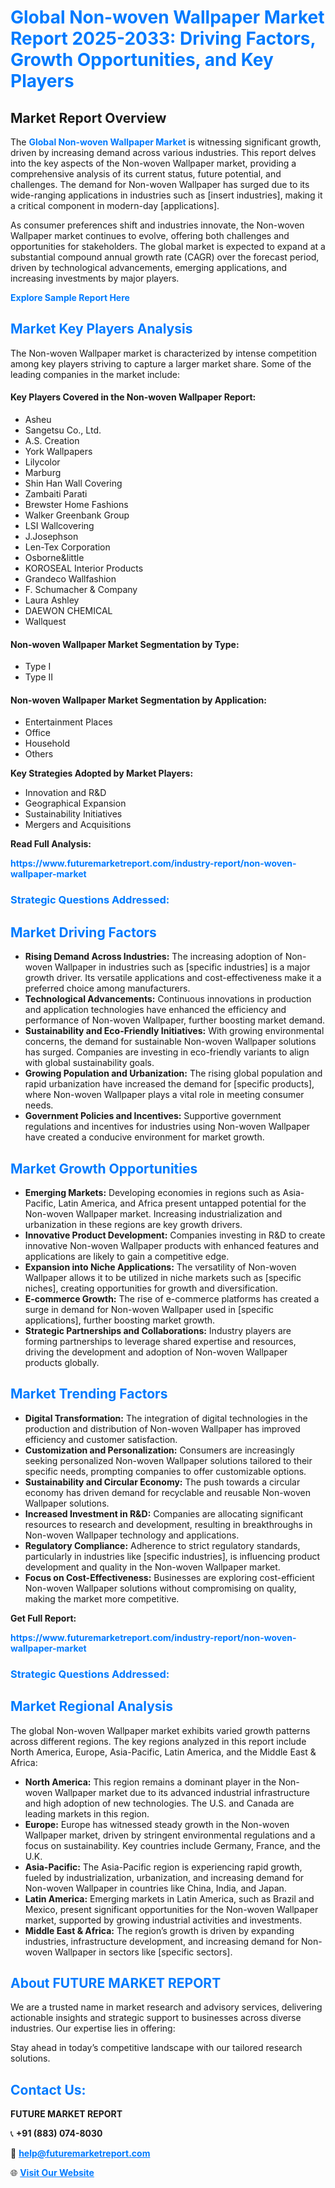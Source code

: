 <h1 style="color: #007BFF;">Global Non-woven Wallpaper Market Report 2025-2033: Driving Factors, Growth Opportunities, and Key Players</h1>

<section id="overview">
<h2>Market Report Overview</h2>
<p>The <a href="https://www.futuremarketreport.com/industry-report/non-woven-wallpaper-market" style="color: #007BFF; text-decoration: none;"><strong>Global Non-woven Wallpaper Market</strong></a> is witnessing significant growth, driven by increasing demand across various industries. This report delves into the key aspects of the Non-woven Wallpaper market, providing a comprehensive analysis of its current status, future potential, and challenges. The demand for Non-woven Wallpaper has surged due to its wide-ranging applications in industries such as [insert industries], making it a critical component in modern-day [applications].</p>
<p>As consumer preferences shift and industries innovate, the Non-woven Wallpaper market continues to evolve, offering both challenges and opportunities for stakeholders. The global market is expected to expand at a substantial compound annual growth rate (CAGR) over the forecast period, driven by technological advancements, emerging applications, and increasing investments by major players.</p>
</section>

<section id="overview">
<p><a href="https://www.futuremarketreport.com/request-sample/reportId=85875" style="color: #007BFF; text-decoration: none;"><strong>Explore Sample Report Here</strong></a></p>
</section>

<section id="key-players">
<h2 style="color: #007BFF;">Market Key Players Analysis</h2>
<p>The Non-woven Wallpaper market is characterized by intense competition among key players striving to capture a larger market share. Some of the leading companies in the market include:</p>
<h4>Key Players Covered in the Non-woven Wallpaper Report:</h4>
<ul><li>Asheu</li><li>Sangetsu Co., Ltd.</li><li>A.S. Creation</li><li>York Wallpapers</li><li>Lilycolor</li><li>Marburg</li><li>Shin Han Wall Covering</li><li>Zambaiti Parati</li><li>Brewster Home Fashions</li><li>Walker Greenbank Group</li><li>LSI Wallcovering</li><li>J.Josephson</li><li>Len-Tex Corporation</li><li>Osborne&amp;little</li><li>KOROSEAL Interior Products</li><li>Grandeco Wallfashion</li><li>F. Schumacher &amp; Company</li><li>Laura Ashley</li><li>DAEWON CHEMICAL</li><li>Wallquest</li></ul>
<h4>Non-woven Wallpaper Market Segmentation by Type:</h4>
<ul><li>Type I</li><li>Type II</li></ul>

<h4>Non-woven Wallpaper Market Segmentation by Application:</h4>
<ul><li>Entertainment Places</li><li>Office</li><li>Household</li><li>Others</li></ul>
<p><strong>Key Strategies Adopted by Market Players:</strong></p>
<ul>
<li>Innovation and R&D</li>
<li>Geographical Expansion</li>
<li>Sustainability Initiatives</li>
<li>Mergers and Acquisitions</li>
</ul>
</section>

<section>
<p><strong>Read Full Analysis: </strong></p><a href="https://www.futuremarketreport.com/industry-report/non-woven-wallpaper-market" style="color: #007BFF; text-decoration: none;"><strong>https://www.futuremarketreport.com/industry-report/non-woven-wallpaper-market</strong></a>
<h3 style="color: #007BFF;">Strategic Questions Addressed:</h3>
</section>

<section id="driving-factors">
<h2 style="color: #007BFF;">Market Driving Factors</h2>
<ul>
<li><strong>Rising Demand Across Industries:</strong> The increasing adoption of Non-woven Wallpaper in industries such as [specific industries] is a major growth driver. Its versatile applications and cost-effectiveness make it a preferred choice among manufacturers.</li>
<li><strong>Technological Advancements:</strong> Continuous innovations in production and application technologies have enhanced the efficiency and performance of Non-woven Wallpaper, further boosting market demand.</li>
<li><strong>Sustainability and Eco-Friendly Initiatives:</strong> With growing environmental concerns, the demand for sustainable Non-woven Wallpaper solutions has surged. Companies are investing in eco-friendly variants to align with global sustainability goals.</li>
<li><strong>Growing Population and Urbanization:</strong> The rising global population and rapid urbanization have increased the demand for [specific products], where Non-woven Wallpaper plays a vital role in meeting consumer needs.</li>
<li><strong>Government Policies and Incentives:</strong> Supportive government regulations and incentives for industries using Non-woven Wallpaper have created a conducive environment for market growth.</li>
</ul>
</section>

<section id="growth-opportunities">
<h2 style="color: #007BFF;">Market Growth Opportunities</h2>
<ul>
<li><strong>Emerging Markets:</strong> Developing economies in regions such as Asia-Pacific, Latin America, and Africa present untapped potential for the Non-woven Wallpaper market. Increasing industrialization and urbanization in these regions are key growth drivers.</li>
<li><strong>Innovative Product Development:</strong> Companies investing in R&D to create innovative Non-woven Wallpaper products with enhanced features and applications are likely to gain a competitive edge.</li>
<li><strong>Expansion into Niche Applications:</strong> The versatility of Non-woven Wallpaper allows it to be utilized in niche markets such as [specific niches], creating opportunities for growth and diversification.</li>
<li><strong>E-commerce Growth:</strong> The rise of e-commerce platforms has created a surge in demand for Non-woven Wallpaper used in [specific applications], further boosting market growth.</li>
<li><strong>Strategic Partnerships and Collaborations:</strong> Industry players are forming partnerships to leverage shared expertise and resources, driving the development and adoption of Non-woven Wallpaper products globally.</li>
</ul>
</section>

<section id="trending-factors">
<h2 style="color: #007BFF;">Market Trending Factors</h2>
<ul>
<li><strong>Digital Transformation:</strong> The integration of digital technologies in the production and distribution of Non-woven Wallpaper has improved efficiency and customer satisfaction.</li>
<li><strong>Customization and Personalization:</strong> Consumers are increasingly seeking personalized Non-woven Wallpaper solutions tailored to their specific needs, prompting companies to offer customizable options.</li>
<li><strong>Sustainability and Circular Economy:</strong> The push towards a circular economy has driven demand for recyclable and reusable Non-woven Wallpaper solutions.</li>
<li><strong>Increased Investment in R&D:</strong> Companies are allocating significant resources to research and development, resulting in breakthroughs in Non-woven Wallpaper technology and applications.</li>
<li><strong>Regulatory Compliance:</strong> Adherence to strict regulatory standards, particularly in industries like [specific industries], is influencing product development and quality in the Non-woven Wallpaper market.</li>
<li><strong>Focus on Cost-Effectiveness:</strong> Businesses are exploring cost-efficient Non-woven Wallpaper solutions without compromising on quality, making the market more competitive.</li>
</ul>
</section>

<section>
<p><strong>Get Full Report: </strong></p><a href="https://www.futuremarketreport.com/industry-report/non-woven-wallpaper-market" style="color: #007BFF; text-decoration: none;"><strong>https://www.futuremarketreport.com/industry-report/non-woven-wallpaper-market</strong></a>
<h3 style="color: #007BFF;">Strategic Questions Addressed:</h3>
</section>


<section id="regional-analysis">
<h2 style="color: #007BFF;">Market Regional Analysis</h2>
<p>The global Non-woven Wallpaper market exhibits varied growth patterns across different regions. The key regions analyzed in this report include North America, Europe, Asia-Pacific, Latin America, and the Middle East & Africa:</p>
<ul>
<li><strong>North America:</strong> This region remains a dominant player in the Non-woven Wallpaper market due to its advanced industrial infrastructure and high adoption of new technologies. The U.S. and Canada are leading markets in this region.</li>
<li><strong>Europe:</strong> Europe has witnessed steady growth in the Non-woven Wallpaper market, driven by stringent environmental regulations and a focus on sustainability. Key countries include Germany, France, and the U.K.</li>
<li><strong>Asia-Pacific:</strong> The Asia-Pacific region is experiencing rapid growth, fueled by industrialization, urbanization, and increasing demand for Non-woven Wallpaper in countries like China, India, and Japan.</li>
<li><strong>Latin America:</strong> Emerging markets in Latin America, such as Brazil and Mexico, present significant opportunities for the Non-woven Wallpaper market, supported by growing industrial activities and investments.</li>
<li><strong>Middle East & Africa:</strong> The region’s growth is driven by expanding industries, infrastructure development, and increasing demand for Non-woven Wallpaper in sectors like [specific sectors].</li>
</ul>
</section>

<footer>
<h2 style="color: #007BFF;">About FUTURE MARKET REPORT</h2>
<p>We are a trusted name in market research and advisory services, delivering actionable insights and strategic support to businesses across diverse industries. Our expertise lies in offering:</p>

<p>Stay ahead in today’s competitive landscape with our tailored research solutions.</p>

<h2 style="color: #007BFF;">Contact Us:</h2>
<p><strong>FUTURE MARKET REPORT</strong></p>
<p>📞 <strong>+91 (883) 074-8030</strong></p>
<p>📧 <strong><a href="mailto:help@futuremarketreport.com" style="color: #007BFF;">help@futuremarketreport.com</a></strong></p>
<p>🌐 <strong><a href="https://www.futuremarketreport.com/" style="color: #007BFF;">Visit Our Website</a></strong></p>
</footer>